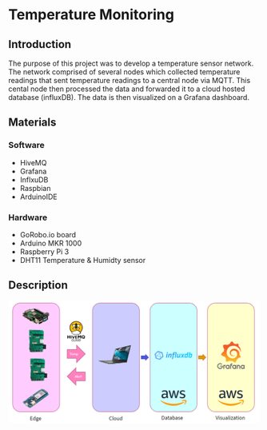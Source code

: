 # Temperature Monitoring
## Introduction
The purpose of this project was to develop a temperature sensor network. The network comprised of several nodes which collected temperature readings that sent temperature readings to a central node via MQTT. This cental node then processed the data and forwarded it to a cloud hosted database (influxDB). The data is then visualized on a Grafana dashboard. 

## Materials
### Software
- HiveMQ
- Grafana
- InflxuDB
- Raspbian
- ArduinoIDE

### Hardware
- GoRobo.io board
- Arduino MKR 1000
- Raspberry Pi 3
- DHT11 Temperature & Humidty sensor

## Description

![alt text](https://github.com/kchong98/temperature_monitoring/blob/main/Images/Flow.png)
